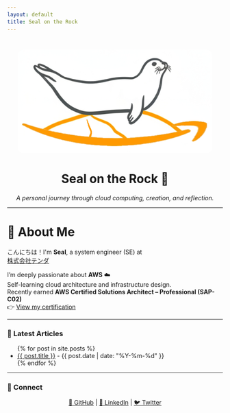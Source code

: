 ```yaml
---
layout: default
title: Seal on the Rock
---
```


<!-- LOGO -->
<p align="center" style="margin: 40px 0;">
  <img src="/assets/images/logo.png" alt="Seal on the Rock logo" 
       style="max-width: 90%; height: auto; border-radius: 12px;">
</p>

<!-- TITLE -->
<h1 align="center">Seal on the Rock 🌊</h1>
<p align="center"><em>A personal journey through cloud computing, creation, and reflection.</em></p>

---

<div class="about-section">

# 👋 About Me
こんにちは！I'm **Seal**, a system engineer (SE) at  
[株式会社テンダ](https://www.tenda.co.jp/) 

I’m deeply passionate about **AWS** ☁️  
Self-learning cloud architecture and infrastructure design.  
Recently earned **AWS Certified Solutions Architect – Professional (SAP-C02)**   
👉 [View my certification](https://www.credly.com/badges/88bcf2eb-cf09-433e-9a8f-e89660985f8c/public_url)

</div>

---

<!-- ARTICLES LIST -->
### 📝 Latest Articles

<ul>
{% for post in site.posts %}
  <li>
    <a href="{{ post.url }}">{{ post.title }}</a> - {{ post.date | date: "%Y-%m-%d" }}
  </li>
{% endfor %}
</ul>

---

<!-- SOCIAL LINKS -->
### 🔗 Connect

<p align="center">
  <a href="https://github.com/seal-on-the-rock">🐙 GitHub</a> |
  <a href="https://www.linkedin.com/in/wanghaibao">💼 LinkedIn</a> |
  <a href="https://twitter.com/yourprofile">🐦 Twitter</a>
</p>
